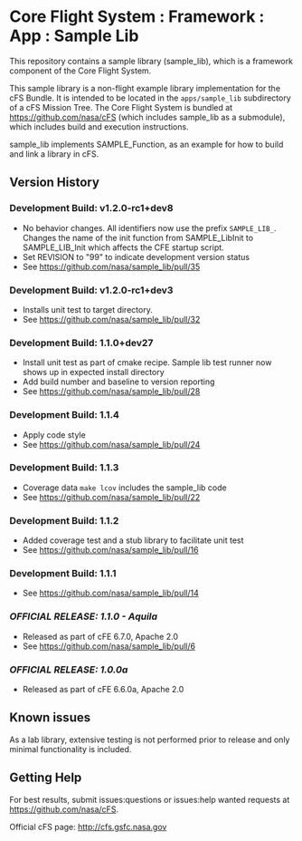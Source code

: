 # Core Flight System : Framework : App : Sample Lib

This repository contains a sample library (sample_lib), which is a framework component of the Core Flight System.

This sample library is a non-flight example library implementation for the cFS Bundle. It is intended to be located in the `apps/sample_lib` subdirectory of a cFS Mission Tree.  The Core Flight System is bundled at https://github.com/nasa/cFS (which includes sample_lib as a submodule), which includes build and execution instructions.

sample_lib implements SAMPLE_Function, as an example for how to build and link a library in cFS.

## Version History

### Development Build: v1.2.0-rc1+dev8

- No behavior changes. All identifiers now use the prefix `SAMPLE_LIB_`. Changes the name of the init function from SAMPLE_LibInit to SAMPLE_LIB_Init which affects the CFE startup script.
- Set REVISION to "99" to indicate development version status
- See <https://github.com/nasa/sample_lib/pull/35>

### Development Build: v1.2.0-rc1+dev3

- Installs unit test to target directory.
- See <https://github.com/nasa/sample_lib/pull/32>

### Development Build: 1.1.0+dev27

- Install unit test as part of cmake recipe. Sample lib test runner now shows up in expected install directory
- Add build number and baseline to version reporting
- See <https://github.com/nasa/sample_lib/pull/28>

### Development Build: 1.1.4

- Apply code style
- See <https://github.com/nasa/sample_lib/pull/24>

### Development Build: 1.1.3

- Coverage data `make lcov` includes the sample_lib code
- See <https://github.com/nasa/sample_lib/pull/22>

### Development Build: 1.1.2

- Added coverage test and a stub library to facilitate unit test
- See <https://github.com/nasa/sample_lib/pull/16>

### Development Build: 1.1.1

- See <https://github.com/nasa/sample_lib/pull/14>

### ***OFFICIAL RELEASE: 1.1.0 - Aquila***

- Released as part of cFE 6.7.0, Apache 2.0
- See <https://github.com/nasa/sample_lib/pull/6>

### ***OFFICIAL RELEASE: 1.0.0a***

- Released as part of cFE 6.6.0a, Apache 2.0

## Known issues

As a lab library, extensive testing is not performed prior to release and only minimal functionality is included.

## Getting Help

For best results, submit issues:questions or issues:help wanted requests at https://github.com/nasa/cFS.

Official cFS page: http://cfs.gsfc.nasa.gov

